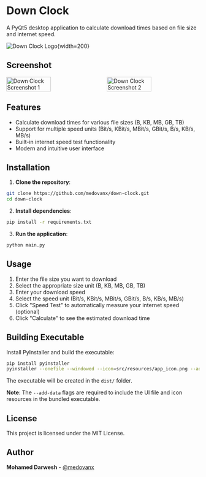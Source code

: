 # Down Clock

A PyQt5 desktop application to calculate download times based on file size and internet speed.

![Down Clock Logo](https://i.ibb.co/RTYT6b0g/ico.png){width=200}

## Screenshot
<div style="display: flex; justify-content: space-between;">
    <img src="https://i.ibb.co/vCvKxHPj/image.png" alt="Down Clock Screenshot 1" width="48%">
    <img src="https://i.ibb.co/V0GGGkVv/image.png" alt="Down Clock Screenshot 2" width="48%">
</div>

## Features

- Calculate download times for various file sizes (B, KB, MB, GB, TB)
- Support for multiple speed units (Bit/s, KBit/s, MBit/s, GBit/s, B/s, KB/s, MB/s)
- Built-in internet speed test functionality
- Modern and intuitive user interface

## Installation

1. **Clone the repository**:
```bash
git clone https://github.com/medovanx/down-clock.git
cd down-clock
```

2. **Install dependencies**:
```bash
pip install -r requirements.txt
```

3. **Run the application**:
```bash
python main.py
```

## Usage

1. Enter the file size you want to download
2. Select the appropriate size unit (B, KB, MB, GB, TB)
3. Enter your download speed
4. Select the speed unit (Bit/s, KBit/s, MBit/s, GBit/s, B/s, KB/s, MB/s)
5. Click "Speed Test" to automatically measure your internet speed (optional)
6. Click "Calculate" to see the estimated download time

## Building Executable

Install PyInstaller and build the executable:

```bash
pip install pyinstaller
pyinstaller --onefile --windowed --icon=src/resources/app_icon.png --add-data "src/ui/mainwindow.ui;src/ui" --add-data "src/resources/app_icon.png;src/resources" --name="Down Clock" main.py
```

The executable will be created in the `dist/` folder.

**Note**: The `--add-data` flags are required to include the UI file and icon resources in the bundled executable.

## License

This project is licensed under the MIT License.

## Author

**Mohamed Darwesh** - [@medovanx](https://github.com/medovanx)



